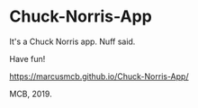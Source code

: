 # Chuck-Norris-App
It's a Chuck Norris app.  Nuff said.

Have fun!

https://marcusmcb.github.io/Chuck-Norris-App/

MCB, 2019.
